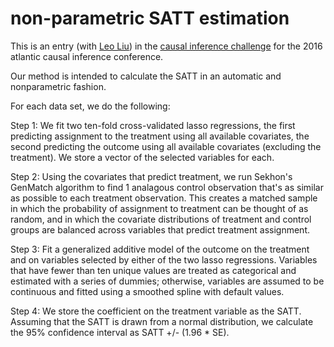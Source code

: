 # non-parametric SATT estimation

This is an entry (with [Leo Liu](https://github.com/leonidliu)) in the [causal inference challenge](https://docs.google.com/document/d/1p5xdeJVY5GdBC2ar_3wVjaboph0PemXulnMD5OojOCI/edit) for the 
2016 atlantic causal inference conference.

Our method is intended to calculate the SATT in an automatic and
nonparametric fashion.

For each data set, we do the following:

Step 1: We fit two ten-fold cross-validated lasso regressions,
the first predicting assignment to the treatment using all available
covariates, the second predicting the outcome using all available
covariates (excluding the treatment). We store a vector of the
selected variables for each.

Step 2: Using the covariates that predict treatment, we run
Sekhon's GenMatch algorithm to find 1 analagous control observation
that's as similar as possible to each treatment observation. This
creates a matched sample in which the probability of assignment
to treatment can be thought of as random, and in which
the covariate distributions of treatment and control groups
are balanced across variables that predict treatment assignment.

Step 3: Fit a generalized additive model of the outcome on the
treatment and on variables selected by either of the two lasso regressions.
Variables that have fewer than ten unique values are treated as
categorical and estimated with a series of dummies; otherwise,
variables are assumed to be continuous and fitted using a smoothed
spline with default values.

Step 4: We store the coefficient on the treatment variable as the SATT.
Assuming that the SATT is drawn from a normal distribution, we
calculate the 95% confidence interval as SATT +/- (1.96 * SE).
